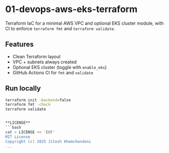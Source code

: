 # 01-devops-aws-eks-terraform

Terraform IaC for a minimal AWS VPC and optional EKS cluster module, with CI to enforce `terraform fmt` and `terraform validate`.

## Features
- Clean Terraform layout
- VPC + subnets always created
- Optional EKS cluster (toggle with `enable_eks`)
- GitHub Actions CI for `fmt` and `validate`

## Run locally
```bash
terraform init -backend=false
terraform fmt -check
terraform validate


**LICENSE**
```bash
cat > LICENSE << 'EOF'
MIT License
Copyright (c) 2025 Jitesh Khemchandani
...
